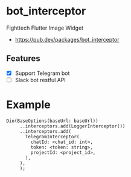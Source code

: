 # bot_interceptor

Fighttech Flutter Image Widget
- https://pub.dev/packages/bot_interceptor 

## Features

 - [x] Support Telegram bot 
 - [ ] Slack bot restful API
 
 # Example
 
 ```
 Dio(BaseOptions(baseUrl: baseUrl))
      ..interceptors.add(LoggerInterceptor())
      ..interceptors.add(
        TelegramInterceptor(
          chatId: <chat_id: int>,
          token: <token: string>,
          projectId: <project_id>,
        ),
      ),
      );
	  
```
